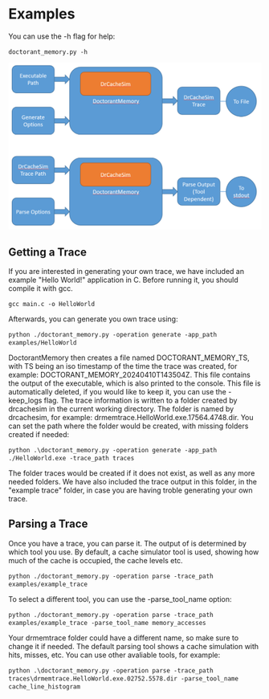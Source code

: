 # Examples

You can use the -h flag for help:

```
doctorant_memory.py -h
```

![plot](./Figure.png)

## Getting a Trace

If you are interested in generating your own trace, we have included an example "Hello World!" application in C. 
Before running it, you should compile it with gcc.

```commandline
gcc main.c -o HelloWorld
```

Afterwards, you can generate you own trace using:
```commandline
python ./doctorant_memory.py -operation generate -app_path examples/HelloWorld
```

DoctorantMemory then creates a file named DOCTORANT_MEMORY_TS, with TS being an iso timestamp of the time the trace was created, for example: DOCTORANT_MEMORY_20240410T143504Z. This file contains the output of the executable, which is also printed to the console. 
This file is automatically deleted, if you would like to keep it, you can use the -keep_logs flag. 
The trace information is written to a folder created by drcachesim in the current working directory. 
The folder is named by drcachesim, for example: drmemtrace.HelloWorld.exe.17564.4748.dir. You can set the path where the folder would be created, with missing folders created if needed:

 ```
python .\doctorant_memory.py -operation generate -app_path ./HelloWorld.exe -trace_path traces
```

The folder traces would be created if it does not exist, as well as any more needed folders.
We have also included the trace output in this folder, in the "example trace" folder, in case you are having troble 
generating your own trace.

## Parsing a Trace

Once you have a trace, you can parse it. The output of is determined by which tool you use. By default, a cache 
simulator tool is used, showing how much of the cache is occupied, the cache levels etc. 
```commandline
python ./doctorant_memory.py -operation parse -trace_path examples/example_trace
```

To select a different tool, you can use the -parse_tool_name option:

```commandline
python ./doctorant_memory.py -operation parse -trace_path examples/example_trace -parse_tool_name memory_accesses
```

Your drmemtrace folder could have a different name, so make sure to change it if needed. 
The default parsing tool shows a cache simulation with hits, misses, etc. 
You can use other avaliable tools, for example:

```
python .\doctorant_memory.py -operation parse -trace_path traces\drmemtrace.HelloWorld.exe.02752.5578.dir -parse_tool_name cache_line_histogram
```